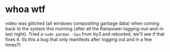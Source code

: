 # whoa wtf

video was glitched (all windows compositing garbage data) when coming back to the system this morning (after all the Rainpower logging-out-and-in last night). Tried a `sudo pacman -Syu` from tty3 and rebooted, we'll see if that fixes it. (Is this a bug that only manifests after logging out and in a few times?)
